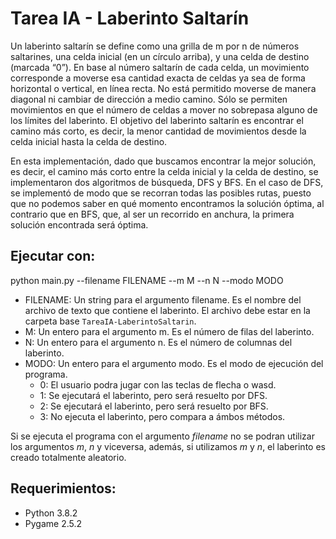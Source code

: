 # Tarea IA - Laberinto Saltarín

Un laberinto saltarín se define como una grilla de m por n de números saltarines, una celda
inicial (en un círculo arriba), y una celda de destino (marcada “0”). En base al número
saltarín de cada celda, un movimiento corresponde a moverse esa cantidad exacta de
celdas ya sea de forma horizontal o vertical, en línea recta. No está permitido moverse de
manera diagonal ni cambiar de dirección a medio camino. Sólo se permiten movimientos en
que el número de celdas a mover no sobrepasa alguno de los límites del laberinto. El
objetivo del laberinto saltarín es encontrar el camino más corto, es decir, la menor cantidad
de movimientos desde la celda inicial hasta la celda de destino.

En esta implementación, dado que buscamos encontrar la mejor solución, es decir, el camino más 
corto entre la celda inicial y la celda de destino, se implementaron dos algoritmos de búsqueda,
DFS y BFS. En el caso de DFS, se implementó de modo que se recorran todas las posibles rutas,
puesto que no podemos saber en qué momento encontramos la solución óptima, al contrario que en
BFS, que, al ser un recorrido en anchura, la primera solución encontrada será óptima.


## Ejecutar con:
python main.py --filename FILENAME --m M --n N --modo MODO
- FILENAME: Un string para el argumento filename. Es el nombre del archivo de texto que contiene el
laberinto. El archivo debe estar en la carpeta base `TareaIA-LaberintoSaltarin`.
- M: Un entero para el argumento m. Es el número de filas del laberinto.
- N: Un entero para el argumento n. Es el número de columnas del laberinto.
- MODO: Un entero para el argumento modo. Es el modo de ejecución del programa.
  - 0: El usuario podra jugar con las teclas de flecha o wasd.
  - 1: Se ejecutará el laberinto, pero será resuelto por DFS.
  - 2: Se ejecutará el laberinto, pero será resuelto por BFS.
  - 3: No ejecuta el laberinto, pero compara a ámbos métodos.

Si se ejecuta el programa con el argumento *filename* no se podran utilizar los argumentos *m*, *n*
y viceversa, además, si utilizamos *m* y *n*, el laberinto es creado totalmente aleatorio.


## Requerimientos:
- Python 3.8.2
- Pygame 2.5.2